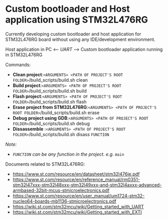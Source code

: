 # Custom bootloader and Host application using STM32L476RG

Currently developing custom bootloader and host application for STM32L476RG board without using any IDE/development environment.

Host application in PC <-- *UART* --> Custom bootloader application running in STM32L476RG

Commands:
- **Clean project**:`<ARGUMENTS> <PATH OF PROJECT'S ROOT FOLDER>`/build_scripts/build.sh clean
- **Build project**:`<ARGUMENTS> <PATH OF PROJECT'S ROOT FOLDER>`/build_scripts/build.sh build
- **Flash project**:`<ARGUMENTS> <PATH OF PROJECT'S ROOT FOLDER>`/build_scripts/build.sh flash
- **Erase project from STM32L476RG**:`<ARGUMENTS> <PATH OF PROJECT'S ROOT FOLDER>`/build_scripts/build.sh erase
- **Debug project using GDB**:`<ARGUMENTS> <PATH OF PROJECT'S ROOT FOLDER>`/build_scripts/build.sh debug
- **Dissassemble** :`<ARGUMENTS> <PATH OF PROJECT'S ROOT FOLDER>`/build_scripts/build.sh disass `FUNCTION`

_Note:_
- _`FUNCTION` can be any function in the project. e.g. `main`_

Documents related to STM32L476RG:

- https://www.st.com/resource/en/datasheet/stm32l476je.pdf
- https://www.st.com/resource/en/reference_manual/rm0351-stm32l47xxx-stm32l48xxx-stm32l49xxx-and-stm32l4axxx-advanced-armbased-32bit-mcus-stmicroelectronics.pdf
- https://www.st.com/resource/en/user_manual/um1724-stm32-nucleo64-boards-mb1136-stmicroelectronics.pdf
- https://wiki.st.com/stm32mcu/wiki/Getting_started_with_UART
- https://wiki.st.com/stm32mcu/wiki/Getting_started_with_EXTI
